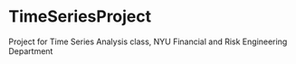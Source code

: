 # TimeSeriesProject
Project for Time Series Analysis class, NYU Financial and Risk Engineering Department
